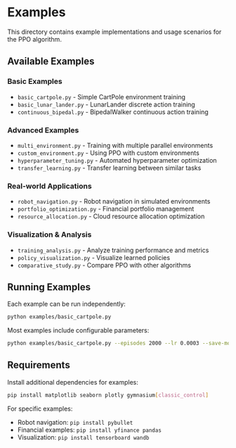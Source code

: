 # Examples

This directory contains example implementations and usage scenarios for the PPO algorithm.

## Available Examples

### Basic Examples
- `basic_cartpole.py` - Simple CartPole environment training
- `basic_lunar_lander.py` - LunarLander discrete action training
- `continuous_bipedal.py` - BipedalWalker continuous action training

### Advanced Examples
- `multi_environment.py` - Training with multiple parallel environments
- `custom_environment.py` - Using PPO with custom environments
- `hyperparameter_tuning.py` - Automated hyperparameter optimization
- `transfer_learning.py` - Transfer learning between similar tasks

### Real-world Applications
- `robot_navigation.py` - Robot navigation in simulated environments
- `portfolio_optimization.py` - Financial portfolio management
- `resource_allocation.py` - Cloud resource allocation optimization

### Visualization & Analysis
- `training_analysis.py` - Analyze training performance and metrics
- `policy_visualization.py` - Visualize learned policies
- `comparative_study.py` - Compare PPO with other algorithms

## Running Examples

Each example can be run independently:

```bash
python examples/basic_cartpole.py
```

Most examples include configurable parameters:

```bash
python examples/basic_cartpole.py --episodes 2000 --lr 0.0003 --save-model
```

## Requirements

Install additional dependencies for examples:

```bash
pip install matplotlib seaborn plotly gymnasium[classic_control]
```

For specific examples:
- Robot navigation: `pip install pybullet`
- Financial examples: `pip install yfinance pandas`
- Visualization: `pip install tensorboard wandb`